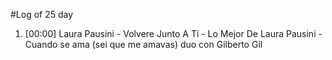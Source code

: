 #Log of 25 day

1. [00:00] Laura Pausini - Volvere Junto A Ti - Lo Mejor De Laura Pausini - Cuando se ama (sei que me amavas) duo con Gilberto Gil
